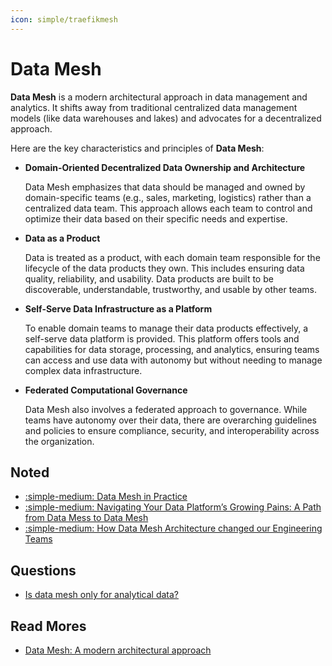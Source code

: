 ```yaml
---
icon: simple/traefikmesh
---
```


# Data Mesh

**Data Mesh** is a modern architectural approach in data management and analytics.
It shifts away from traditional centralized data management models
(like data warehouses and lakes) and advocates for a decentralized approach.

Here are the key characteristics and principles of **Data Mesh**:

-   **Domain-Oriented Decentralized Data Ownership and Architecture**

    Data Mesh emphasizes that data should be managed and owned by domain-specific
    teams (e.g., sales, marketing, logistics) rather than a centralized data team.
    This approach allows each team to control and optimize their data based on their
    specific needs and expertise.

-   **Data as a Product**

    Data is treated as a product, with each domain team responsible for the lifecycle
    of the data products they own. This includes ensuring data quality, reliability,
    and usability. Data products are built to be discoverable, understandable,
    trustworthy, and usable by other teams.

-   **Self-Serve Data Infrastructure as a Platform**

    To enable domain teams to manage their data products effectively, a self-serve
    data platform is provided. This platform offers tools and capabilities for
    data storage, processing, and analytics, ensuring teams can access and use
    data with autonomy but without needing to manage complex data infrastructure.

-   **Federated Computational Governance**

    Data Mesh also involves a federated approach to governance. While teams have
    autonomy over their data, there are overarching guidelines and policies to
    ensure compliance, security, and interoperability across the organization.

## Noted

- [:simple-medium: Data Mesh in Practice](https://medium.com/@axel.schwanke/data-mesh-in-practice-recommendations-from-roches-journey-e0e0d51c4a89)
- [:simple-medium: Navigating Your Data Platform’s Growing Pains: A Path from Data Mess to Data Mesh](https://towardsdatascience.com/navigating-your-data-platforms-growing-pains-a-path-from-data-mess-to-data-mesh-c16df72f5463)
- [:simple-medium: How Data Mesh Architecture changed our Engineering Teams](https://medium.com/@think-data/data-mesh-architecture-in-modern-data-engineering-762ac7f8901b)

## Questions

- [Is data mesh only for analytical data?](https://piethein.medium.com/is-data-mesh-only-for-analytical-data-8456f6207a41)

## Read Mores

- [Data Mesh: A modern architectural approach](https://medium.com/@karim.faiz/data-mesh-a-modern-architectural-approach-33c4aeae7780)
